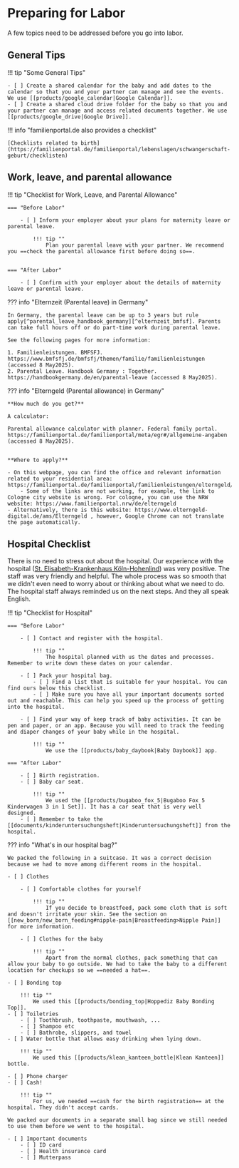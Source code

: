 # Preparing for Labor

A few topics need to be addressed before you go into labor.

## General Tips

!!! tip "Some General Tips"

    - [ ] Create a shared calendar for the baby and add dates to the calendar so that you and your partner can manage and see the events. We use [[products/google_calendar|Google Calendar]].
    - [ ] Create a shared cloud drive folder for the baby so that you and your partner can manage and access related documents together. We use [[products/google_drive|Google Drive]].

!!! info "familienportal.de also provides a checklist"

    [Checklists related to birth](https://familienportal.de/familienportal/lebenslagen/schwangerschaft-geburt/checklisten)


## Work, leave, and parental allowance


!!! tip "Checklist for Work, Leave, and Parental Allowance"

    === "Before Labor"

        - [ ] Inform your employer about your plans for maternity leave or parental leave.

            !!! tip ""
                Plan your parental leave with your partner. We recommend you ==check the parental allowance first before doing so==.


    === "After Labor"

        - [ ] Confirm with your employer about the details of maternity leave or parental leave.


??? info "Elternzeit (Parental leave) in Germany"

    In Germany, the parental leave can be up to 3 years but rule apply[^parental_leave_handbook_germany][^elternzeit_bmfsf]. Parents can take full hours off or do part-time work during parental leave.

    See the following pages for more information:

    1. Familienleistungen. BMFSFJ. https://www.bmfsfj.de/bmfsfj/themen/familie/familienleistungen (accessed 8 May2025).
    2. Parental Leave. Handbook Germany : Together. https://handbookgermany.de/en/parental-leave (accessed 8 May2025).


??? info "Elterngeld (Parental allowance) in Germany"

    **How much do you get?**

    A calculator:

    Parental allowance calculator with planner. Federal family portal. https://familienportal.de/familienportal/meta/egr#/allgemeine-angaben (accessed 8 May2025).


    **Where to apply?**

    - On this webpage, you can find the office and relevant information related to your residential area: https://familienportal.de/familienportal/familienleistungen/elterngeld/faq
        - Some of the links are not working, for example, the link to Cologne city website is wrong. For cologne, you can use the NRW website: https://www.familienportal.nrw/de/elterngeld
    - Alternatively, there is this website: https://www.elterngeld-digital.de/ams/Elterngeld , however, Google Chrome can not translate the page automatically.



## Hospital Checklist

There is no need to stress out about the hospital. Our experience with the hospital ([St. Elisabeth-Krankenhaus Köln-Hohenlind](https://www.hohenlind.de/)) was very positive. The staff was very friendly and helpful. The whole process was so smooth that we didn't even need to worry about or thinking about what we need to do. The hospital staff always reminded us on the next steps. And they all speak English.

!!! tip "Checklist for Hospital"

    === "Before Labor"

        - [ ] Contact and register with the hospital.

            !!! tip ""
                The hospital planned with us the dates and processes. Remember to write down these dates on your calendar.

        - [ ] Pack your hospital bag.
            - [ ] Find a list that is suitable for your hospital. You can find ours below this checklist.
            - [ ] Make sure you have all your important documents sorted out and reachable. This can help you speed up the process of getting into the hospital.

        - [ ] Find your way of keep track of baby activities. It can be pen and paper, or an app. Because you will need to track the feeding and diaper changes of your baby while in the hospital.

            !!! tip ""
                We use the [[products/baby_daybook|Baby Daybook]] app.

    === "After Labor"

        - [ ] Birth registration.
        - [ ] Baby car seat.

            !!! tip ""
                We used the [[products/bugaboo_fox_5|Bugaboo Fox 5 Kinderwagen 3 in 1 Set]]. It has a car seat that is very well designed.
        - [ ] Remember to take the [[documents/kinderuntersuchungsheft|Kinderuntersuchungsheft]] from the hospital.



??? info "What's in our hospital bag?"

    We packed the following in a suitcase. It was a correct decision because we had to move among different rooms in the hospital.

    - [ ] Clothes

        - [ ] Comfortable clothes for yourself

            !!! tip ""
                If you decide to breastfeed, pack some cloth that is soft and doesn't irritate your skin. See the section on [[new_born/new_born_feeding#nipple-pain|Breastfeeding>Nipple Pain]] for more information.

        - [ ] Clothes for the baby

            !!! tip ""
                Apart from the normal clothes, pack something that can allow your baby to go outside. We had to take the baby to a different location for checkups so we ==needed a hat==.

    - [ ] Bonding top

        !!! tip ""
            We used this [[products/bonding_top|Hoppediz Baby Bonding Top]].
    - [ ] Toiletries
        - [ ] Toothbrush, toothpaste, mouthwash, ...
        - [ ] Shampoo etc
        - [ ] Bathrobe, slippers, and towel
    - [ ] Water bottle that allows easy drinking when lying down.

        !!! tip ""
            We used this [[products/klean_kanteen_bottle|Klean Kanteen]] bottle.

    - [ ] Phone charger
    - [ ] Cash!

        !!! tip ""
            For us, we needed ==cash for the birth registration== at the hospital. They didn't accept cards.

    We packed our documents in a separate small bag since we still needed to use them before we went to the hospital.

    - [ ] Important documents
        - [ ] ID card
        - [ ] Health insurance card
        - [ ] Mutterpass


[^parental_leave_handbook_germany]: Parental Leave. Handbook Germany : Together. https://handbookgermany.de/en/parental-leave (accessed 8 May2025).
[^elternzeit_bmfsf]: Elternzeit. BMFSFJ. https://www.bmfsfj.de/bmfsfj/themen/familie/familienleistungen/elternzeit/elternzeit-73832 (accessed 8 May2025).
